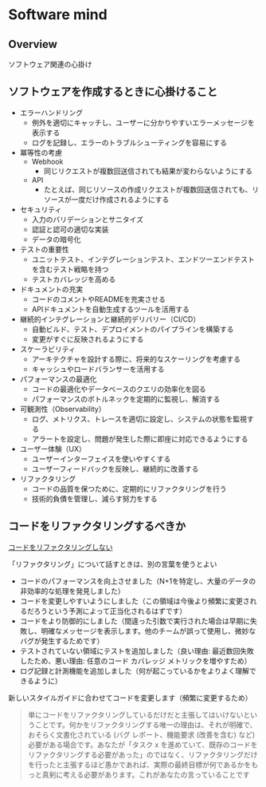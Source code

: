 # Software mind

## Overview

ソフトウェア関連の心掛け

## ソフトウェアを作成するときに心掛けること

- エラーハンドリング
  - 例外を適切にキャッチし、ユーザーに分かりやすいエラーメッセージを表示する
  - ログを記録し、エラーのトラブルシューティングを容易にする
- 冪等性の考慮
  - Webhook
    - 同じリクエストが複数回送信されても結果が変わらないようにする
  - API
    - たとえば、同じリソースの作成リクエストが複数回送信されても、リソースが一度だけ作成されるようにする
- セキュリティ
  - 入力のバリデーションとサニタイズ
  - 認証と認可の適切な実装
  - データの暗号化
- テストの重要性
  - ユニットテスト、インテグレーションテスト、エンドツーエンドテストを含むテスト戦略を持つ
  - テストカバレッジを高める
- ドキュメントの充実
  - コードのコメントやREADMEを充実させる
  - APIドキュメントを自動生成するツールを活用する
- 継続的インテグレーションと継続的デリバリー（CI/CD）
  - 自動ビルド、テスト、デプロイメントのパイプラインを構築する
  - 変更がすぐに反映されるようにする
- スケーラビリティ
  - アーキテクチャを設計する際に、将来的なスケーリングを考慮する
  - キャッシュやロードバランサーを活用する
- パフォーマンスの最適化
  - コードの最適化やデータベースのクエリの効率化を図る
  - パフォーマンスのボトルネックを定期的に監視し、解消する
- 可観測性（Observability）
  - ログ、メトリクス、トレースを適切に設定し、システムの状態を監視する
  - アラートを設定し、問題が発生した際に即座に対応できるようにする
- ユーザー体験（UX）
  - ユーザーインターフェイスを使いやすくする
  - ユーザーフィードバックを反映し、継続的に改善する
- リファクタリング
  - コードの品質を保つために、定期的にリファクタリングを行う
  - 技術的負債を管理し、減らす努力をする

## コードをリファクタリングするべきか

[コードをリファクタリングしない](https://dev.to/katafrakt/dont-refactor-the-code-igk)

「リファクタリング」について話すときは、別の言葉を使うとよい

- コードのパフォーマンスを向上させました（N+1を特定し、大量のデータの非効率的な処理を発見しました）
- コードを変更しやすいようにしました（この領域は今後より頻繁に変更されるだろうという予測によって正当化されるはずです）
- コードをより防御的にしました（間違った引数で実行された場合は早期に失敗し、明確なメッセージを表示します。他のチームが誤って使用し、微妙なバグが発生するためです）
- テストされていない領域にテストを追加しました（良い理由: 最近数回失敗したため、悪い理由: 任意のコード カバレッジ メトリックを増やすため）
- ログ記録と計測機能を追加しました（何が起こっているかをよりよく理解できるように）

新しいスタイルガイドに合わせてコードを変更します（頻繁に変更するため）

> 単にコードをリファクタリングしているだけだと主張してはいけないということです。何かをリファクタリングする唯一の理由は、それが明確で、おそらく文書化されている (バグ レポート、機能要求 (改善を含む) など) 必要がある場合です。あなたが「タスク x を進めていて、既存のコードをリファクタリングする必要があった」のではなく、リファクタリングだけを行ったと主張するほど愚かであれば、実際の最終目標が何であるかをもっと真剣に考える必要があります。これがあなたの言っていることです
